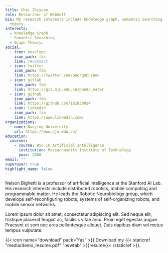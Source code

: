 ```yaml
---
title: Chai Zhiyuan
role: Researcher of WebSoft
bio: My research interests include knowledge graph, semantic searching and graph
  theory.
interests:
  - Knowledge Graph
  - Semantic Searching
  - Graph Theory.
social:
  - icon: envelope
    icon_pack: fas
    link: /#contact
  - icon: twitter
    icon_pack: fab
    link: https://twitter.com/GeorgeCushen
  - icon: gitlab
    icon_pack: fab
    link: https://git.nju.edu.cn/panda_eater
  - icon: github
    icon_pack: fab
    link: https://github.com/181830014
  - icon: linkedin
    icon_pack: fab
    link: https://www.linkedin.com/
organizations:
  - name: Nanjing University
    url: https://www.nju.edu.cn/
education:
  courses:
    - course: BSc in Artificial Intelligence
      institution: Massachusetts Institute of Technology
      year: 2008
email: ""
superuser: true
highlight_name: false
---
```


Nelson Bighetti is a professor of artificial intelligence at the Stanford AI Lab. His research interests include distributed robotics, mobile computing and programmable matter. He leads the Robotic Neurobiology group, which develops self-reconfiguring robots, systems of self-organizing robots, and mobile sensor networks.

Lorem ipsum dolor sit amet, consectetur adipiscing elit. Sed neque elit, tristique placerat feugiat ac, facilisis vitae arcu. Proin eget egestas augue. Praesent ut sem nec arcu pellentesque aliquet. Duis dapibus diam vel metus tempus vulputate.

{{< icon name="download" pack="fas" >}} Download my {{< staticref "media/demo_resume.pdf" "newtab" >}}resumé{{< /staticref >}}.
